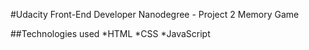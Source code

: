 #Udacity Front-End Developer Nanodegree - Project 2
Memory Game

##Technologies used
*HTML
*CSS
*JavaScript
